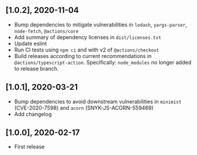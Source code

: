 ## [1.0.2], 2020-11-04

* Bump dependencies to mitigate vulnerabilities in
	`lodash`, `yargs-parser`, `node-fetch`, `@actions/core`
* Add summary of dependency licenses in `dist/licenses.txt`
* Update eslint
* Run CI tests using `npm ci` and with v2 of `@actions/checkout`
* Build releases according to current recommendations in
	`@actions/typescript-action`.
	Specifically: `node_modules` no longer added to release branch.


## [1.0.1], 2020-03-21

* Bump dependencies to avoid downstream vulnerabilities in `minimist`
	(CVE-2020-7598) and `acorn` (SNYK-JS-ACORN-559469)
* Add changelog


## [1.0.0], 2020-02-17

* First release
